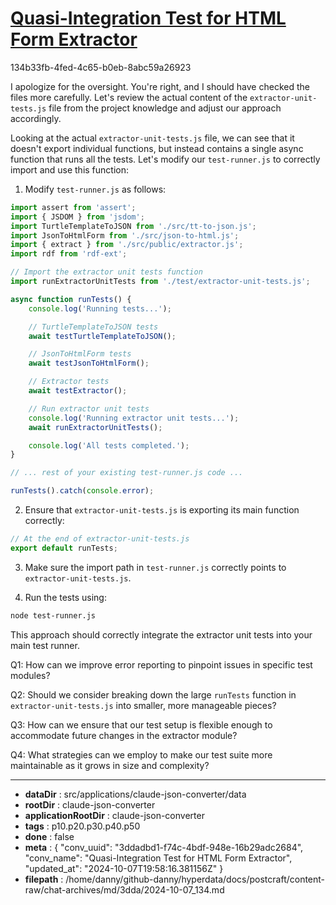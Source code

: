 # [Quasi-Integration Test for HTML Form Extractor](https://claude.ai/chat/3ddadbd1-f74c-4bdf-948e-16b29adc2684)

134b33fb-4fed-4c65-b0eb-8abc59a26923

 I apologize for the oversight. You're right, and I should have checked the files more carefully. Let's review the actual content of the `extractor-unit-tests.js` file from the project knowledge and adjust our approach accordingly.

Looking at the actual `extractor-unit-tests.js` file, we can see that it doesn't export individual functions, but instead contains a single async function that runs all the tests. Let's modify our `test-runner.js` to correctly import and use this function:

1. Modify `test-runner.js` as follows:

```javascript
import assert from 'assert';
import { JSDOM } from 'jsdom';
import TurtleTemplateToJSON from './src/tt-to-json.js';
import JsonToHtmlForm from './src/json-to-html.js';
import { extract } from './src/public/extractor.js';
import rdf from 'rdf-ext';

// Import the extractor unit tests function
import runExtractorUnitTests from './test/extractor-unit-tests.js';

async function runTests() {
    console.log('Running tests...');

    // TurtleTemplateToJSON tests
    await testTurtleTemplateToJSON();

    // JsonToHtmlForm tests
    await testJsonToHtmlForm();

    // Extractor tests
    await testExtractor();

    // Run extractor unit tests
    console.log('Running extractor unit tests...');
    await runExtractorUnitTests();

    console.log('All tests completed.');
}

// ... rest of your existing test-runner.js code ...

runTests().catch(console.error);
```

2. Ensure that `extractor-unit-tests.js` is exporting its main function correctly:

```javascript
// At the end of extractor-unit-tests.js
export default runTests;
```

3. Make sure the import path in `test-runner.js` correctly points to `extractor-unit-tests.js`.

4. Run the tests using:

```bash
node test-runner.js
```

This approach should correctly integrate the extractor unit tests into your main test runner.

Q1: How can we improve error reporting to pinpoint issues in specific test modules?

Q2: Should we consider breaking down the large `runTests` function in `extractor-unit-tests.js` into smaller, more manageable pieces?

Q3: How can we ensure that our test setup is flexible enough to accommodate future changes in the extractor module?

Q4: What strategies can we employ to make our test suite more maintainable as it grows in size and complexity?

---

* **dataDir** : src/applications/claude-json-converter/data
* **rootDir** : claude-json-converter
* **applicationRootDir** : claude-json-converter
* **tags** : p10.p20.p30.p40.p50
* **done** : false
* **meta** : {
  "conv_uuid": "3ddadbd1-f74c-4bdf-948e-16b29adc2684",
  "conv_name": "Quasi-Integration Test for HTML Form Extractor",
  "updated_at": "2024-10-07T19:58:16.381156Z"
}
* **filepath** : /home/danny/github-danny/hyperdata/docs/postcraft/content-raw/chat-archives/md/3dda/2024-10-07_134.md